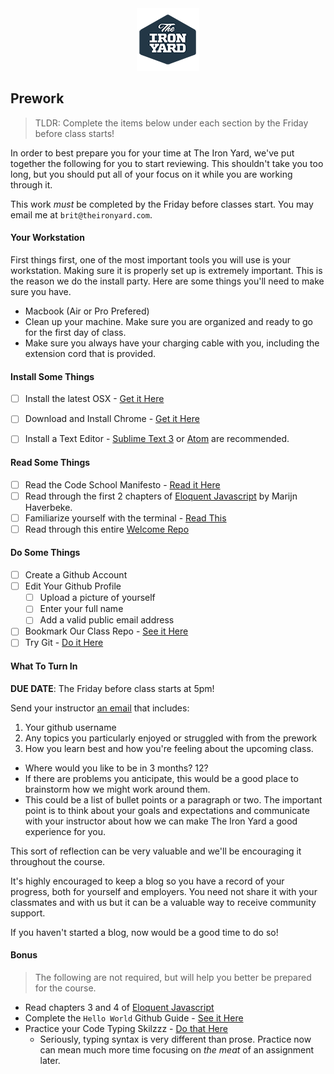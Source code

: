 <div align="center"><img src ="../assets/tiy.png" /></div>

## Prework

> TLDR: Complete the items below under each section by the Friday before class starts!

In order to best prepare you for your time at The Iron Yard, we've put together the following for you to start reviewing. This shouldn't take you too long, but you should put all of your focus on it while you are working through it.

This work _must_ be completed by the Friday before classes start. You may email me at `brit@theironyard.com`.

#### Your Workstation

First things first, one of the most important tools you will use is your workstation. Making sure it is properly set up is extremely important. This is the reason we do the install party. Here are some things you'll need to make sure you have.

- Macbook (Air or Pro Prefered)
- Clean up your machine. Make sure you are organized and ready to go for the first day of class.
- Make sure you always have your charging cable with you, including the extension cord that is provided.


#### Install Some Things

* [ ] Install the latest OSX - [Get it Here](http://www.apple.com/osx/)
* [ ] Download and Install Chrome - [Get it Here](https://www.google.com/chrome/)
* [ ] Install a Text Editor - [Sublime Text 3](http://www.sublimetext.com/3) or [Atom](https://atom.io/) are recommended.


#### Read Some Things

* [ ] Read the Code School Manifesto - [Read it Here](http://masondesu.github.io/code-school-manifesto/)
* [ ] Read through the first 2 chapters of [Eloquent Javascript][ej] by Marijn Haverbeke.
* [ ] Familiarize yourself with the terminal - [Read This](http://blog.teamtreehouse.com/command-line-basics)
* [ ] Read through this entire [Welcome Repo](./Readme.md)

[ej]: http://eloquentjavascript.net/


#### Do Some Things

* [ ] Create a Github Account
* [ ] Edit Your Github Profile
  * [ ] Upload a picture of yourself
  * [ ] Enter your full name
  * [ ] Add a valid public email address
* [ ] Bookmark Our Class Repo - [See it Here](https://github.com/tiy-atl-js-jan-2017)
* [ ] Try Git - [Do it Here](http://try.github.io)

#### What To Turn In

**DUE DATE**: The Friday before class starts at 5pm!

Send your instructor [an email](mailto:brit@theironyard.com) that includes:

1. Your github username
2. Any topics you particularly enjoyed or struggled with from the prework
3. How you learn best and how you're feeling about the upcoming class.
  * Where would you like to be in 3 months? 12?
  * If there are problems you anticipate, this would be a good place to brainstorm how we might work around them.
  * This could be a list of bullet points or a paragraph or two. The important point is to think about your goals and expectations and communicate with your instructor about how we can make The Iron Yard a good experience for you.

This sort of reflection can be very valuable and we'll be encouraging it throughout the course.

It's highly encouraged to keep a blog so you
have a record of your progress, both for
yourself and employers. You need not share it
with your classmates and with us but it can
be a valuable way to receive community support.

If you haven't started a blog, now would be a
good time to do so!

#### Bonus

> The following are not required, but will help you better be prepared for the course.

* Read chapters 3 and 4 of [Eloquent Javascript](http://eloquentjavascript.net/)
* Complete the `Hello World` Github Guide - [See it Here](https://guides.github.com/activities/hello-world/)
* Practice your Code Typing Skilzzz - [Do that Here](https://typing.io/)
  * Seriously, typing syntax is very different than prose. Practice now can mean much more time focusing on *the meat* of an assignment later.
